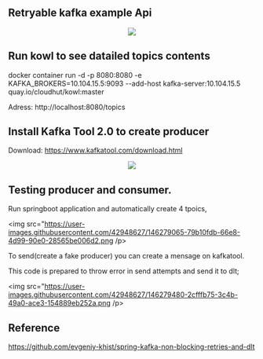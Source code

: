 ## Retryable kafka example Api
<p align=center>
  <img src="https://www.teahub.io/photos/full/277-2774413_website-under-construction-hd.jpg" />
</p>

## Run kowl to see datailed topics contents
docker container run -d -p 8080:8080 -e KAFKA_BROKERS=10.104.15.5:9093 --add-host kafka-server:10.104.15.5 quay.io/cloudhut/kowl:master

Adress: http://localhost:8080/topics

## Install Kafka Tool 2.0 to create producer
Download: https://www.kafkatool.com/download.html

<p align=center>
  <img src="https://user-images.githubusercontent.com/42948627/146277985-6f795dd8-efe9-4803-a3a5-532cf73513d2.png" />
</p>

## Testing producer and consumer.

Run springboot application and automatically create 4 tpoics,

<img src="https://user-images.githubusercontent.com/42948627/146279065-79b10fdb-66e8-4d99-90e0-28565be006d2.png /p>

To send(create a fake producer) you can create a mensage on kafkatool.

This code is prepared to throw error in send attempts and send it to dlt;

<img src="https://user-images.githubusercontent.com/42948627/146279480-2cfffb75-3c4b-49a0-ace3-154889eb252a.png /p>
         
          
## Reference
https://github.com/evgeniy-khist/spring-kafka-non-blocking-retries-and-dlt
